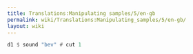 ```yaml
---
title: Translations:Manipulating samples/5/en-gb
permalink: wiki/Translations:Manipulating_samples/5/en-gb/
layout: wiki
---
```


``` Haskell
d1 $ sound "bev" # cut 1
```
